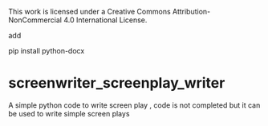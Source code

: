 

This work is licensed under a Creative Commons Attribution-NonCommercial 4.0 International License.

add

pip install python-docx

# screenwriter_screenplay_writer
A simple python code to write screen play , code is not completed but it can be used to write simple screen plays
